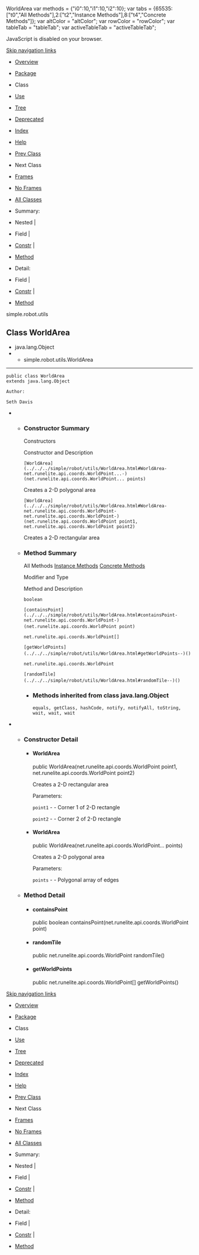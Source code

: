 WorldArea   <!-- try { if (location.href.indexOf('is-external=true') == -1) { parent.document.title="WorldArea"; } } catch(err) { } //--> var methods = {"i0":10,"i1":10,"i2":10}; var tabs = {65535:\["t0","All Methods"\],2:\["t2","Instance Methods"\],8:\["t4","Concrete Methods"\]}; var altColor = "altColor"; var rowColor = "rowColor"; var tableTab = "tableTab"; var activeTableTab = "activeTableTab";

JavaScript is disabled on your browser.

[Skip navigation links](#skip.navbar.top "Skip navigation links")

*   [Overview](../../../overview-summary.html)
*   [Package](package-summary.html)
*   Class
*   [Use](class-use/WorldArea.html)
*   [Tree](package-tree.html)
*   [Deprecated](../../../deprecated-list.html)
*   [Index](../../../index-files/index-1.html)
*   [Help](../../../help-doc.html)

*   [Prev Class](../../../simple/robot/utils/SimplePair.html "class in simple.robot.utils")
*   Next Class

*   [Frames](../../../index.html?simple/robot/utils/WorldArea.html)
*   [No Frames](WorldArea.html)

*   [All Classes](../../../allclasses-noframe.html)

<!-- allClassesLink = document.getElementById("allclasses\_navbar\_top"); if(window==top) { allClassesLink.style.display = "block"; } else { allClassesLink.style.display = "none"; } //-->

*   Summary: 
*   Nested | 
*   Field | 
*   [Constr](#constructor.summary) | 
*   [Method](#method.summary)

*   Detail: 
*   Field | 
*   [Constr](#constructor.detail) | 
*   [Method](#method.detail)

simple.robot.utils

Class WorldArea
---------------

*   java.lang.Object
*   *   simple.robot.utils.WorldArea

*   * * *
    
      
    
    public class WorldArea
    extends java.lang.Object
    
    Author:
    
    Seth Davis
    

*   *   ### Constructor Summary
        
        Constructors 
        
        Constructor and Description
        
        `[WorldArea](../../../simple/robot/utils/WorldArea.html#WorldArea-net.runelite.api.coords.WorldPoint...-)(net.runelite.api.coords.WorldPoint... points)`
        
        Creates a 2-D polygonal area
        
        `[WorldArea](../../../simple/robot/utils/WorldArea.html#WorldArea-net.runelite.api.coords.WorldPoint-net.runelite.api.coords.WorldPoint-)(net.runelite.api.coords.WorldPoint point1, net.runelite.api.coords.WorldPoint point2)`
        
        Creates a 2-D rectangular area
        
    
    *   ### Method Summary
        
        All Methods [Instance Methods](javascript:show\(2\);) [Concrete Methods](javascript:show\(8\);) 
        
        Modifier and Type
        
        Method and Description
        
        `boolean`
        
        `[containsPoint](../../../simple/robot/utils/WorldArea.html#containsPoint-net.runelite.api.coords.WorldPoint-)(net.runelite.api.coords.WorldPoint point)` 
        
        `net.runelite.api.coords.WorldPoint[]`
        
        `[getWorldPoints](../../../simple/robot/utils/WorldArea.html#getWorldPoints--)()` 
        
        `net.runelite.api.coords.WorldPoint`
        
        `[randomTile](../../../simple/robot/utils/WorldArea.html#randomTile--)()` 
        
        *   ### Methods inherited from class java.lang.Object
            
            `equals, getClass, hashCode, notify, notifyAll, toString, wait, wait, wait`

*   *   ### Constructor Detail
        
        *   #### WorldArea
            
            public WorldArea(net.runelite.api.coords.WorldPoint point1,
                             net.runelite.api.coords.WorldPoint point2)
            
            Creates a 2-D rectangular area
            
            Parameters:
            
            `point1` - - Corner 1 of 2-D rectangle
            
            `point2` - - Corner 2 of 2-D rectangle
            
        
        *   #### WorldArea
            
            public WorldArea(net.runelite.api.coords.WorldPoint... points)
            
            Creates a 2-D polygonal area
            
            Parameters:
            
            `points` - - Polygonal array of edges
            
    
    *   ### Method Detail
        
        *   #### containsPoint
            
            public boolean containsPoint(net.runelite.api.coords.WorldPoint point)
            
        
        *   #### randomTile
            
            public net.runelite.api.coords.WorldPoint randomTile()
            
        
        *   #### getWorldPoints
            
            public net.runelite.api.coords.WorldPoint\[\] getWorldPoints()
            

[Skip navigation links](#skip.navbar.bottom "Skip navigation links")

*   [Overview](../../../overview-summary.html)
*   [Package](package-summary.html)
*   Class
*   [Use](class-use/WorldArea.html)
*   [Tree](package-tree.html)
*   [Deprecated](../../../deprecated-list.html)
*   [Index](../../../index-files/index-1.html)
*   [Help](../../../help-doc.html)

*   [Prev Class](../../../simple/robot/utils/SimplePair.html "class in simple.robot.utils")
*   Next Class

*   [Frames](../../../index.html?simple/robot/utils/WorldArea.html)
*   [No Frames](WorldArea.html)

*   [All Classes](../../../allclasses-noframe.html)

<!-- allClassesLink = document.getElementById("allclasses\_navbar\_bottom"); if(window==top) { allClassesLink.style.display = "block"; } else { allClassesLink.style.display = "none"; } //-->

*   Summary: 
*   Nested | 
*   Field | 
*   [Constr](#constructor.summary) | 
*   [Method](#method.summary)

*   Detail: 
*   Field | 
*   [Constr](#constructor.detail) | 
*   [Method](#method.detail)
